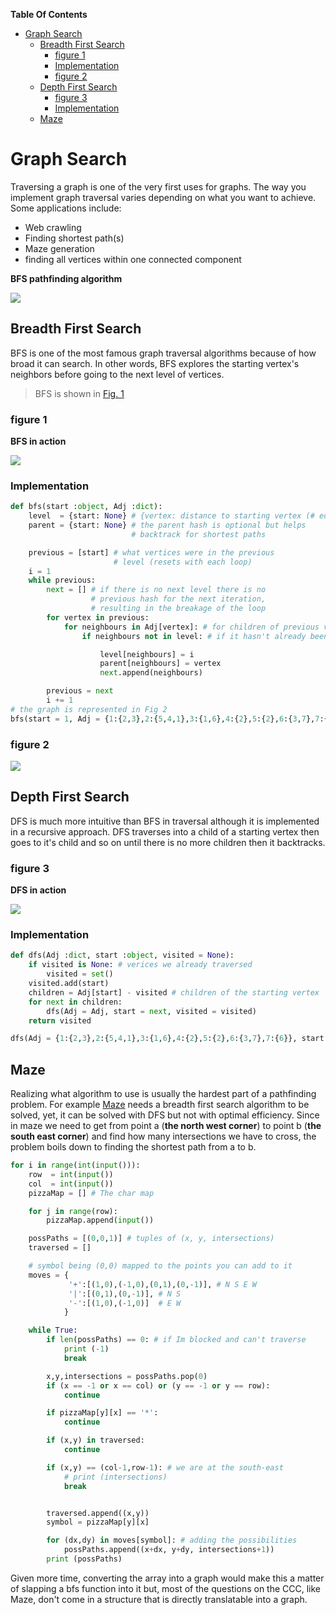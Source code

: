**Table Of Contents**
<!-- TOC -->

- [Graph Search](#graph-search)
    - [Breadth First Search](#breadth-first-search)
        - [figure 1](#figure-1)
        - [Implementation](#implementation)
        - [figure 2](#figure-2)
    - [Depth First Search](#depth-first-search)
        - [figure 3](#figure-3)
        - [Implementation](#implementation-1)
    - [Maze](#maze)

<!-- /TOC -->

# Graph Search
Traversing a graph is one of the very first uses for graphs. The way you implement graph traversal varies depending on what you want to achieve. Some applications include:
+ Web crawling
+ Finding shortest path(s)
+ Maze generation
+ finding all vertices within one connected component

**BFS pathfinding algorithm**

![](Images/gif1.gif)
## Breadth First Search
BFS is one of the most famous graph traversal algorithms because of how broad it can search. In other words, BFS explores the starting vertex's neighbors before going to the next level of vertices.
> BFS is shown in [Fig. 1](###figure-1)

### figure 1
**BFS in action**

![](Images/gif2.gif)

### Implementation
```python
def bfs(start :object, Adj :dict):
    level  = {start: None} # {vertex: distance to starting vertex (# edges)}
    parent = {start: None} # the parent hash is optional but helps
                           # backtrack for shortest paths

    previous = [start] # what vertices were in the previous
                       # level (resets with each loop)
    i = 1
    while previous:
        next = [] # if there is no next level there is no
                  # previous hash for the next iteration,
                  # resulting in the breakage of the loop
        for vertex in previous:
            for neighbours in Adj[vertex]: # for children of previous vertices
                if neighbours not in level: # if it hasn't already been traversed

                    level[neighbours] = i
                    parent[neighbours] = vertex
                    next.append(neighbours)

        previous = next
        i += 1
# the graph is represented in Fig 2
bfs(start = 1, Adj = {1:{2,3},2:{5,4,1},3:{1,6},4:{2},5:{2},6:{3,7},7:{6}})
```

### figure 2
![](Images/img5.png)

## Depth First Search
DFS is much more intuitive than BFS in traversal although it is implemented in a recursive approach.
DFS traverses into a child of a starting vertex then goes to it's child and so on until there is no more children then it backtracks.

### figure 3
**DFS in action**

![](Images/gif3.gif)

### Implementation
```python
def dfs(Adj :dict, start :object, visited = None):
    if visited is None: # verices we already traversed
        visited = set()
    visited.add(start)
    children = Adj[start] - visited # children of the starting vertex
    for next in children:
        dfs(Adj = Adj, start = next, visited = visited)
    return visited

dfs(Adj = {1:{2,3},2:{5,4,1},3:{1,6},4:{2},5:{2},6:{3,7},7:{6}}, start = 1)
```

## Maze
Realizing what algorithm to use is usually the hardest part of a pathfinding problem. For example [Maze](http://wcipeg.com/problem/ccc08s3) needs a breadth first search algorithm to be solved, yet, it can be solved with DFS but not with optimal efficiency. Since in maze we need to get from point a (**the north west corner**) to point b (**the south east corner**) and find how many intersections we have to cross, the problem boils down to finding the shortest path from a to b.

```python
for i in range(int(input())):
    row  = int(input())
    col  = int(input())
    pizzaMap = [] # The char map

    for j in range(row):
        pizzaMap.append(input())

    possPaths = [(0,0,1)] # tuples of (x, y, intersections)
    traversed = []

    # symbol being (0,0) mapped to the points you can add to it
    moves = {
             '+':[(1,0),(-1,0),(0,1),(0,-1)], # N S E W
             '|':[(0,1),(0,-1)], # N S
             '-':[(1,0),(-1,0)]  # E W
            }

    while True:
        if len(possPaths) == 0: # if Im blocked and can't traverse
            print (-1)
            break

        x,y,intersections = possPaths.pop(0)
        if (x == -1 or x == col) or (y == -1 or y == row):
            continue

        if pizzaMap[y][x] == '*':
            continue

        if (x,y) in traversed:
            continue

        if (x,y) == (col-1,row-1): # we are at the south-east
            # print (intersections)
            break


        traversed.append((x,y))
        symbol = pizzaMap[y][x]

        for (dx,dy) in moves[symbol]: # adding the possibilities
            possPaths.append((x+dx, y+dy, intersections+1))
        print (possPaths)
```
Given more time, converting the array into a graph would make this a matter of slapping a bfs function into it but, most of the questions on the CCC, like Maze, don't come in a structure that is directly translatable into a graph.